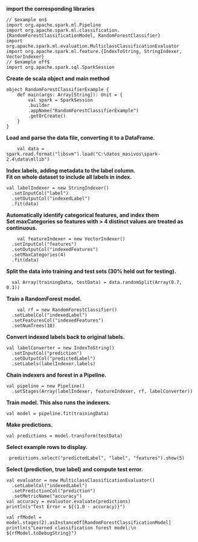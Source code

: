 **import the corresponding libraries**
    
    // $example on$
    import org.apache.spark.ml.Pipeline
    import org.apache.spark.ml.classification.{RandomForestClassificationModel, RandomForestClassifier}
    import org.apache.spark.ml.evaluation.MulticlassClassificationEvaluator
    import org.apache.spark.ml.feature.{IndexToString, StringIndexer, VectorIndexer}
    // $example off$
    import org.apache.spark.sql.SparkSession

**Create de scala object and main method**

    object RandomForestClassifierExample {
        def main(args: Array[String]): Unit = {
            val spark = SparkSession
            .builder
            .appName("RandomForestClassifierExample")
            .getOrCreate()
        }
    }
**Load and parse the data file, converting it to a DataFrame.**
        
        val data = spark.read.format("libsvm").load("C:\datos_masivos\spark-2.4\data\mllib")

**Index labels, adding metadata to the label column.  
Fit on whole dataset to include all labels in index.**

    val labelIndexer = new StringIndexer()
      .setInputCol("label")
      .setOutputCol("indexedLabel")
      .fit(data)

**Automatically identify categorical features, and index them  
Set maxCategories so features with > 4 distinct values are treated as continuous.**

        val featureIndexer = new VectorIndexer()
      .setInputCol("features")
      .setOutputCol("indexedFeatures")
      .setMaxCategories(4)
      .fit(data)
**Split the data into training and test sets (30% held out for testing).**

      val Array(trainingData, testData) = data.randomSplit(Array(0.7, 0.3))

**Train a RandomForest model.**

        val rf = new RandomForestClassifier()
      .setLabelCol("indexedLabel")
      .setFeaturesCol("indexedFeatures")
      .setNumTrees(10)

**Convert indexed labels back to original labels.**
    
    val labelConverter = new IndexToString()
      .setInputCol("prediction")
      .setOutputCol("predictedLabel")
      .setLabels(labelIndexer.labels)

**Chain indexers and forest in a Pipeline.**
    
    val pipeline = new Pipeline()
      .setStages(Array(labelIndexer, featureIndexer, rf, labelConverter))

**Train model. This also runs the indexers.**
    
    val model = pipeline.fit(trainingData)

**Make predictions.**

    val predictions = model.transform(testData)

**Select example rows to display.**

     predictions.select("predictedLabel", "label", "features").show(5)

**Select (prediction, true label) and compute test error.**

    val evaluator = new MulticlassClassificationEvaluator()
      .setLabelCol("indexedLabel")
      .setPredictionCol("prediction")
      .setMetricName("accuracy")
    val accuracy = evaluator.evaluate(predictions)
    println(s"Test Error = ${(1.0 - accuracy)}")

    val rfModel = model.stages(2).asInstanceOf[RandomForestClassificationModel]
    println(s"Learned classification forest model:\n ${rfModel.toDebugString}")